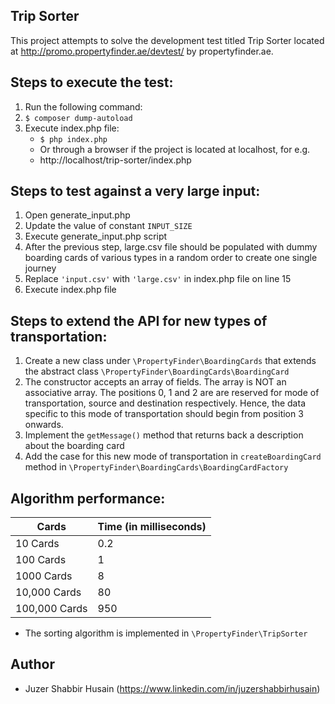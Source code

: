 **Trip Sorter**
-
This project attempts to solve the development test titled Trip Sorter located at 
http://promo.propertyfinder.ae/devtest/ by propertyfinder.ae.

Steps to execute the test:
-
1. Run the following command:
2. `$ composer dump-autoload`
3. Execute index.php file:
    * `$ php index.php`
    * Or through a browser if the project is located at localhost, for e.g.
    * http://localhost/trip-sorter/index.php
  
Steps to test against a very large input:
-
1. Open generate_input.php
2. Update the value of constant `INPUT_SIZE`
3. Execute generate_input.php script 
4. After the previous step, large.csv file should be populated with dummy boarding cards 
   of various types in a random order to create one single journey
5. Replace `'input.csv'` with `'large.csv'` in index.php file on line 15
6. Execute index.php file

Steps to extend the API for new types of transportation:
-
1. Create a new class under `\PropertyFinder\BoardingCards` that extends the abstract 
   class `\PropertyFinder\BoardingCards\BoardingCard`
2. The constructor accepts an array of fields. The array is NOT an associative array. The positions 0, 1 and 2 are 
   are reserved for mode of transportation, source and destination respectively. Hence, the data specific to this mode 
   of transportation should begin from position 3 onwards.
3. Implement the `getMessage()` method that returns back a description about the boarding card 
4. Add the case for this new mode of transportation in `createBoardingCard` method 
   in `\PropertyFinder\BoardingCards\BoardingCardFactory`

Algorithm performance:
-
Cards | Time (in milliseconds)
--- | ---
10 Cards | 0.2 
100 Cards | 1 
1000 Cards | 8 
10,000 Cards | 80 
100,000 Cards | 950 

* The sorting algorithm is implemented in `\PropertyFinder\TripSorter`

Author
-
* Juzer Shabbir Husain (https://www.linkedin.com/in/juzershabbirhusain)

